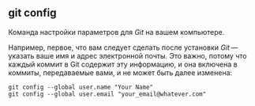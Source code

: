 ## git config

Команда настройки параметров для *Git* на вашем компьютере.

Например, первое, что вам следует сделать после установки *Git* — указать ваше имя и адрес электронной почты. Это важно, потому что каждый коммит в Git содержит эту информацию, и она включена в коммиты, передаваемые вами, и не может быть далее изменена:

```hash=
git config --global user.name "Your Name"
git config --global user.email "your_email@whatever.com"
```